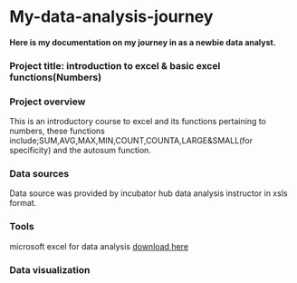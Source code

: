 # My-data-analysis-journey

#### Here is my documentation on my journey in as a newbie data analyst.

### Project title: introduction to excel & basic excel functions(Numbers)

### Project overview
This is an introductory course to excel and its functions pertaining to numbers,
these functions include;SUM,AVG,MAX,MIN,COUNT,COUNTA,LARGE&SMALL(for specificity) and the autosum function.

### Data sources

Data source was provided by incubator hub data analysis instructor in xsls format.

### Tools 
microsoft excel for data analysis [download here](https://www.microsoft.com)


### Data visualization

